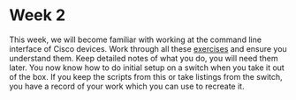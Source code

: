 # Week 2

This week, we will become familiar with working at the command line interface of Cisco devices. Work through all these [exercises](https://johnoraw-education.gitbook.io/networking/cisco-command-line) and ensure you understand them. Keep detailed notes of what you do, you will need them later. You now know how to do initial setup on a switch when you take it out of the box. If you keep the scripts from this or take listings from the switch, you have a record of your work which you can use to recreate it.
